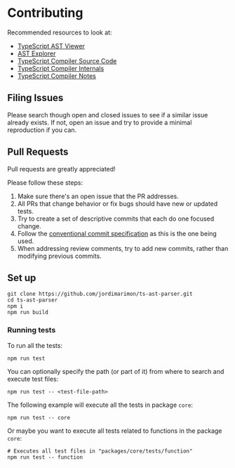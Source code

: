 # Contributing

Recommended resources to look at:

- [TypeScript AST Viewer](https://ts-ast-viewer.com)
- [AST Explorer](https://astexplorer.net/)
- [TypeScript Compiler Source Code](https://github.com/microsoft/TypeScript/tree/main/src/compiler)
- [TypeScript Compiler Internals](https://basarat.gitbook.io/typescript/overview)
- [TypeScript Compiler Notes](https://github.com/microsoft/TypeScript-Compiler-Notes)

## Filing Issues

Please search though open and closed issues to see if a similar issue already exists. If not, open an 
issue and try to provide a minimal reproduction if you can.

## Pull Requests

Pull requests are greatly appreciated!

Please follow these steps:

1. Make sure there's an open issue that the PR addresses.
2. All PRs that change behavior or fix bugs should have new or updated tests.
3. Try to create a set of descriptive commits that each do one focused change. 
4. Follow the [conventional commit specification](https://www.conventionalcommits.org/en/v1.0.0/) as this is the one being used.
5. When addressing review comments, try to add new commits, rather than modifying previous commits.

## Set up

    git clone https://github.com/jordimarimon/ts-ast-parser.git
    cd ts-ast-parser
    npm i
    npm run build

### Running tests

To run all the tests:

    npm run test

You can optionally specify the path (or part of it) from where to search and execute test files:

    npm run test -- <test-file-path>

The following example will execute all the tests in package `core`:

    npm run test -- core

Or maybe you want to execute all tests related to functions in the package `core`:

    # Executes all test files in "packages/core/tests/function"
    npm run test -- function
